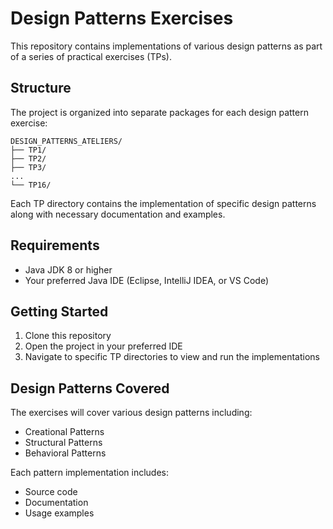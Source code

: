 # Design Patterns Exercises

This repository contains implementations of various design patterns as part of a series of practical exercises (TPs).

## Structure

The project is organized into separate packages for each design pattern exercise:

```
DESIGN_PATTERNS_ATELIERS/
├── TP1/
├── TP2/
├── TP3/
...
└── TP16/
```

Each TP directory contains the implementation of specific design patterns along with necessary documentation and examples.

## Requirements

- Java JDK 8 or higher
- Your preferred Java IDE (Eclipse, IntelliJ IDEA, or VS Code)

## Getting Started

1. Clone this repository
2. Open the project in your preferred IDE
3. Navigate to specific TP directories to view and run the implementations

## Design Patterns Covered

The exercises will cover various design patterns including:

- Creational Patterns
- Structural Patterns
- Behavioral Patterns

Each pattern implementation includes:

- Source code
- Documentation
- Usage examples
